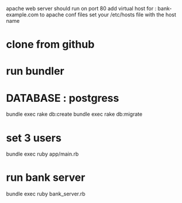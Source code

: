 apache web server should run on port 80
add virtual host for : bank-example.com to apache conf files
set your /etc/hosts file with the host name


# clone from github
# run bundler
# DATABASE : postgress 
bundle exec rake db:create 
bundle exec rake db:migrate
# set 3 users
bundle exec ruby app/main.rb
# run bank server
bundle exec ruby bank_server.rb

